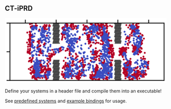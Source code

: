 CT-iPRD
-------

<img src="docs/lvwave_t.png" alt="Lotka-Volterra wave"/>

Define your systems in a header file and compile them into an executable!

See [predefined systems](include/ctiprd/systems) and [example bindings](examples) for usage.